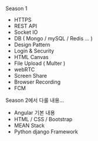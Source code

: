 Season 1
 - HTTPS
 - REST API
 - Socket IO
 - DB ( Mongo / mySQL / Redis ... )
 - Design Pattern
 - Login & Security
 - HTML Canvas
 - File Upload ( Multer )
 - webRTC
 - Screen Share
 - Browser Recording
 - FCM
 
Season 2에서 다룰 내용...
 - Angular 기본 내용
 - HTML / CSS / Bootstrap
 - MEAN Stack
 - Python django Framework